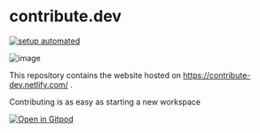 # contribute.dev

[![setup automated](https://img.shields.io/badge/setup-automated-blue?logo=gitpod)](https://gitpod.io/from-referrer/)

![image](https://user-images.githubusercontent.com/46004116/62045587-2cfcb500-b21f-11e9-89c3-2989531f1801.png)

This repository contains the website hosted on https://contribute-dev.netlify.com/ .

Contributing is as easy as starting a new workspace   

[![Open in Gitpod](https://gitpod.io/button/open-in-gitpod.svg)](https://gitpod.io/#https://github.com/gitpod-io/contribute.dev)
